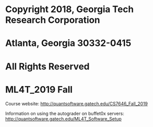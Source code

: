 # Copyright 2018, Georgia Tech Research Corporation    
# Atlanta, Georgia 30332-0415     
# All Rights Reserved  

# ML4T_2019 Fall 
Course website: http://quantsoftware.gatech.edu/CS7646_Fall_2019

Information on using the autograder on buffet0x servers: http://quantsoftware.gatech.edu/ML4T_Software_Setup


